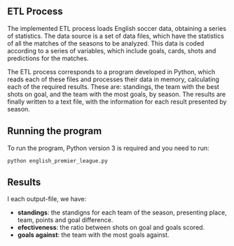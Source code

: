 ## ETL Process
The implemented ETL process loads English soccer data, obtaining a series of statistics. The data source is a set of data files, which have the statistics of all the matches of the seasons to be analyzed. This data is coded according to a series of variables, which include goals, cards, shots and predictions for the matches.

The ETL process corresponds to a program developed in Python, which reads each of these files and processes their data in memory, calculating each of the required results. These are: standings, the team with the best shots on goal, and the team with the most goals, by season. The results are finally written to a text file, with the information for each result presented by season.

## Running the program
To run the program, Python version 3 is required and you need to run:

`python english_premier_league.py`

## Results
I each output-file, we have:
- **standings**: the standigns for each team of the season, presenting place, team, points and goal difference.
- **efectiveness**: the ratio between shots on goal and goals scored.
- **goals against**: the team with the most goals against.
